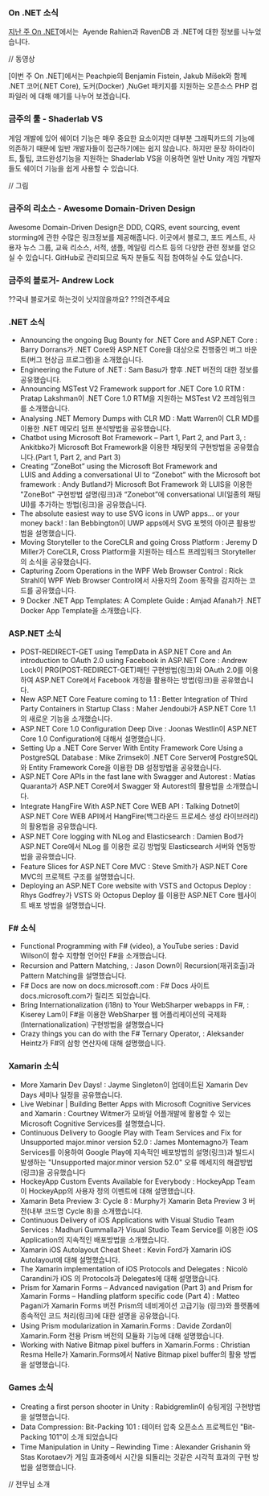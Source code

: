 ### On .NET 소식
[지난 주 On .NET]()에서는  Ayende Rahien과  RavenDB 과 .NET에 대한 정보를 나누었습니다.

// 동영상

[이번 주 On .NET]에서는 Peachpie의  Benjamin Fistein, Jakub Míšek와 함께  .NET 코어(.NET Core),  도커(Docker) ,NuGet 패키지를 지원하는 오픈소스 PHP 컴파일러 에 대해 얘기를 나누어 보겠습니다.

### 금주의 툴 - Shaderlab VS
게임 개발에 있어 쉐이더 기능은 매우 중요한 요소이지만 대부분 그래픽카드의 기능에  의존하기 때문에 일반 개발자들이 접근하기에는 쉽지 않습니다. 하지만 문장 하이라이트, 툴팁, 코드완성기능을 지원하는  Shaderlab VS을 이용하면 일반 Unity 개임 개발자들도 쉐이더 기능을 쉽게 사용할 수 있습니다.

// 그림



### 금주의 리소스 - Awesome Domain-Driven Design
Awesome Domain-Driven Design은 DDD, CQRS, event sourcing, event storming에 관한 수많은 링크정보를 제공해줍니다. 이곳에서 블로그, 포드 케스트, 사용자 뉴스 그룹, 교육 리소스, 서적, 샘플, 메일링 리스트 등의 다양한 관련 정보를 얻으실 수 있습니다. GitHub로 관리되므로 독자 분들도 직접 참여하실 수도 있습니다. 

### 금주의 블로거- Andrew Lock
??국내 블로거로 하는것이 낫지않을까요?
??의견주세요

### .NET 소식
* Announcing the ongoing Bug Bounty for .NET Core and ASP.NET Core : Barry Dorrans가 .NET Core와 ASP.NET Core을 대상으로 진행중인  버그 바운트(버그 현상금 프로그램)을 소개했습니다.
* Engineering the Future of .NET : Sam Basu가 향후  .NET 버전의 대한 정보를 공유했습니다.
* Announcing MSTest V2 Framework support for .NET Core 1.0 RTM : Pratap Lakshman이 .NET Core 1.0 RTM을 지원하는 MSTest V2 프레임워크를 소개했습니다. 
* Analysing .NET Memory Dumps with CLR MD : Matt Warren이 CLR MD를 이용한 .NET 메모리 덤프 분석방법을 공유했습니다.
* Chatbot using Microsoft Bot Framework – Part 1, Part 2, and Part 3, : Ankitbko가 Microsoft Bot Framework을 이용한 채팅봇의 구현방법을 공유했습니다.(Part 1, Part 2, and Part 3)
* Creating “ZoneBot” using the Microsoft Bot Framework and LUIS and Adding a conversational UI to “Zonebot” with the Microsoft bot framework : Andy Butland가 Microsoft Bot Framework 와 LUIS을 이용한 "ZoneBot" 구현방법 설명(링크)과 “Zonebot”에 conversational UI(일종의 채팅 UI)를 추가하는 방법(링크)을 공유했습니다.
* The absolute easiest way to use SVG icons in UWP apps… or your money back! : Ian Bebbington이 UWP apps에서 SVG 포멧의 아이콘 활용방법을 설명했습니다.
* Moving Storyteller to the CoreCLR and going Cross Platform : Jeremy D Miller가 CoreCLR, Cross Platform을 지원하는 테스트 프레임워크 Storyteller의 소식을 공유했습니다.
* Capturing Zoom Operations in the WPF Web Browser Control : Rick Strahl이 WPF Web Browser Control에서 사용자의 Zoom 동작을 감지하는 코드를 공유했습니다.
* 9 Docker .NET App Templates: A Complete Guide : Amjad Afanah가 .NET Docker App Template을 소개했습니다.

### ASP.NET 소식
* POST-REDIRECT-GET using TempData in ASP.NET Core and An introduction to OAuth 2.0 using Facebook in ASP.NET Core : Andrew Lock이 PRG(POST-REDIRECT-GET)패턴 구현방법(링크)와 OAuth 2.0를 이용하여 ASP.NET Core에서 Facebook 개정을 활용하는 방법(링크)을 공유했습니다.
* New ASP.NET Core Feature coming to 1.1 : Better Integration of Third Party Containers in Startup Class : Maher Jendoubi가  ASP.NET Core 1.1의 새로운 기능을 소개했습니다.
* ASP.NET Core 1.0 Configuration Deep Dive : Joonas Westlin이 ASP.NET Core 1.0 Configuration에 대해서 설명했습니다.
* Setting Up a .NET Core Server With Entity Framework Core Using a PostgreSQL Database : Mike Zrimsek이  .NET Core Server에 PostgreSQL와 Entity Framework Core을 이용한 DB 설정방법을 공유했습니다.
* ASP.NET Core APIs in the fast lane with Swagger and Autorest : Matías Quaranta가 ASP.NET Core에서 Swagger 와 Autorest의 활용법을 소개했습니다.
* Integrate HangFire With ASP.NET Core WEB API : Talking Dotnet이 ASP.NET Core WEB API에서 HangFire(백그라운드 프로세스 생성 라이브러리)의 활용법을 공유했습니다.
* ASP.NET Core logging with NLog and Elasticsearch : Damien Bod가 ASP.NET Core에서 NLog 를 이용한 로깅 방법및  Elasticsearch 서버와 연동방법을 공유했습니다.
* Feature Slices for ASP.NET Core MVC : Steve Smith가 ASP.NET Core MVC의 프로젝트 구조를 설명했습니다.
* Deploying an ASP.NET Core website with VSTS and Octopus Deploy : Rhys Godfrey가 VSTS 와 Octopus Deploy 를 이용한 ASP.NET Core 웹사이트 배포 방법을 설명했습니다.

### F# 소식
* Functional Programming with F# (video), a YouTube series : David Wilson이  함수 지향형 언어인 F#을 소개했습니다.
* Recursion and Pattern Matching, : Jason Down이 Recursion(재귀호출)과  Pattern Matching을 설명했습니다.
* F# Docs are now on docs.microsoft.com : F# Docs 사이트 docs.microsoft.com가 릴리즈 되었습니다.
* Bring Internationalization (i18n) to Your WebSharper webapps in F#, : Kiserey Lam이 F#을 이용한 WebSharper 웹 어플리케이션의 국제화(Internationalization) 구현방법을 설명했습니다
* Crazy things you can do with the F# Ternary Operator, : Aleksander Heintz가 F#의 삼항 연산자에 대해 설명했습니다.

### Xamarin 소식
* More Xamarin Dev Days! :  Jayme Singleton이 업데이트된 Xamarin Dev Days 세미나 일정을 공유했습니다.
* Live Webinar | Building Better Apps with Microsoft Cognitive Services and Xamarin : Courtney Witmer가 모바일 어플개발에 활용할 수 있는 Microsoft Cognitive Services를 설명했습니다.
* Continuous Delivery to Google Play with Team Services and Fix for Unsupported major.minor version 52.0 : James Montemagno가 Team Services를 이용하여  Google Play에 지속적인 배포방법의 설명(링크)과 빌드시 발생하는 "Unsupported major.minor version 52.0" 오류 메세지의 해결방법(링크)을 공유했습니다
* HockeyApp Custom Events Available for Everybody : HockeyApp Team이 HockeyApp의 사용자 정의 이벤트에 대해 설명했습니다.
* Xamarin Beta Preview 3: Cycle 8 :  Murphy가 Xamarin Beta Preview 3 버전(내부 코드명 Cycle 8)을 소개했습니다.
* Continuous Delivery of iOS Applications with Visual Studio Team Services : Madhuri Gummalla가 Visual Studio Team Service를 이용한 iOS Application의 지속적인 배포방법을 소개했습니다.
* Xamarin iOS Autolayout Cheat Sheet : Kevin Ford가 Xamarin iOS Autolayout에 대해 설명했습니다.
* The Xamarin implementation of iOS Protocols and Delegates : Nicolò Carandini가 iOS 의 Protocols과 Delegates에 대해 설명했습니다.
* Prism for Xamarin Forms – Advanced navigation (Part 3) and Prism for Xamarin Forms – Handling platform specific code (Part 4) : Matteo Pagani가 Xamarin Forms 버전 Prism의 네비게이션 고급기능 (링크)와 플랫폼에 종속적인 코드 처리(링크)에 대한 설명을 공유했습니다.
* Using Prism modularization in Xamarin.Forms : Davide Zordan이 Xamarin.Form 전용 Prism 버전의 모듈화 기능에 대해 설명했습니다.
* Working with Native Bitmap pixel buffers in Xamarin.Forms : Christian Resma Helle가 Xamarin.Forms에서 Native Bitmap pixel buffer의  활용 방법을 설명했습니다.

### Games 소식
* Creating a first person shooter in Unity : Rabidgremlin이 슈팅게임 구현방법을 설명했습니다.
* Data Compression: Bit-Packing 101 : 데이터 압축 오픈소스 프로젝트인 "Bit-Packing 101"이 소개 되었습니다
* Time Manipulation in Unity – Rewinding Time : Alexander Grishanin 와 Stas Korotaev가 게임 효과중에서 시간을 되돌리는 것같은 시각적 효과의 구현 방법을 설명했습니다.


// 전무님 소개
